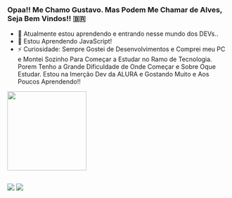### Opaa!! Me Chamo Gustavo. Mas Podem Me Chamar de Alves, Seja Bem Vindos!! 🇧🇷
 
  
- 🌱 Atualmente estou aprendendo e entrando nesse mundo dos DEVs..
- 🤔 Estou Aprendendo JavaScript!
- ⚡ Curiosidade: Sempre Gostei de Desenvolvimentos e Comprei meu PC e Montei Sozinho Para Começar a Estudar no Ramo de Tecnologia. Porem Tenho a Grande Dificuldade de Onde Começar e Sobre Oque Estudar. Estou na Imerção Dev da ALURA e Gostando Muito e Aos Poucos Aprendendo!!


 <div>
  <a href="https://github.com/alvesoff">
  <img height="180em" src="https://github-readme-stats.vercel.app/api?username=alvesoff&show_icons=true&theme=prussian&include_all_commits=true&count_private=true"/>
</div>

  
  ##
 
<div> 
  <a href="https://instagram.com/_alvesoff" target="_blank"><img src="https://img.shields.io/badge/-Instagram-%23E4405F?style=for-the-badge&logo=instagram&logoColor=white" target="_blank"></a>
  <a href="https://www.linkedin.com/in/alvesoff" target="_blank"><img src="https://img.shields.io/badge/-LinkedIn-%230077B5?style=for-the-badge&logo=linkedin&logoColor=white" target="_blank"></a> 
 
</div>

